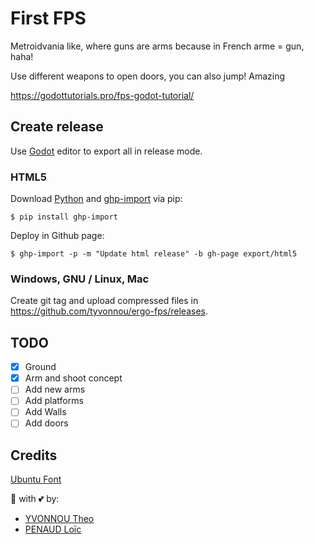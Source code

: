 # First FPS

Metroidvania like, where guns are arms because in French arme = gun, haha!

Use different weapons to open doors, you can also jump! Amazing

https://godottutorials.pro/fps-godot-tutorial/

## Create release
Use [Godot](https://godotengine.org/) editor to export all in release mode.

### HTML5
Download [Python](https://www.python.org/) and [ghp-import](https://pypi.org/project/ghp-import/) via pip:

```
$ pip install ghp-import
```

Deploy in Github page:

```
$ ghp-import -p -m "Update html release" -b gh-page export/html5
```

### Windows, GNU / Linux, Mac
Create git tag and upload compressed files in https://github.com/tyvonnou/ergo-fps/releases.

## TODO 
- [x] Ground
- [x] Arm and shoot concept
- [ ] Add new arms
- [ ] Add platforms 
- [ ] Add Walls
- [ ] Add doors

## Credits
[Ubuntu Font](https://assets.ubuntu.com/v1/0cef8205-ubuntu-font-family-0.83.zip)

:wrench: with :two_hearts: by:
- [YVONNOU Theo](https://tyvonnou.fr/)
- [PENAUD Loïc](https://lpenaud.github.io/)
